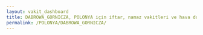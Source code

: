 ```yaml
---
layout: vakit_dashboard
title: DABROWA_GORNICZA, POLONYA için iftar, namaz vakitleri ve hava durumu - ilçe/eyalet seç
permalink: /POLONYA/DABROWA_GORNICZA/
---
```


<script type="text/javascript">
  var GLOBAL_COUNTRY = 'POLONYA';
  var GLOBAL_CITY = 'DABROWA_GORNICZA';
  var GLOBAL_STATE = '';
  var lat = 72;
  var lon = 21;
</script>
